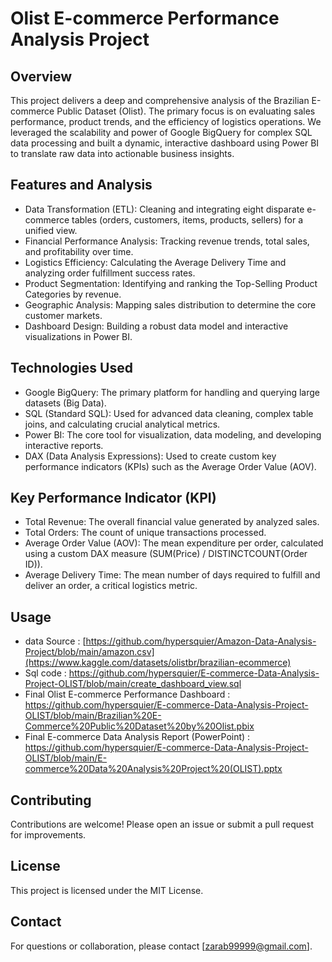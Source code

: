 # Olist E-commerce Performance Analysis Project

## Overview
This project delivers a deep and comprehensive analysis of the Brazilian E-commerce Public Dataset (Olist). The primary focus is on evaluating sales performance, product trends, and the efficiency of logistics operations. We leveraged the scalability and power of Google BigQuery for complex SQL data processing and built a dynamic, interactive dashboard using Power BI to translate raw data into actionable business insights.
## Features and Analysis
- Data Transformation (ETL): Cleaning and integrating eight disparate e-commerce tables (orders, customers, items, products, sellers) for a unified view.
- Financial Performance Analysis: Tracking revenue trends, total sales, and profitability over time.
- Logistics Efficiency: Calculating the Average Delivery Time and analyzing order fulfillment success rates.
- Product Segmentation: Identifying and ranking the Top-Selling Product Categories by revenue.
- Geographic Analysis: Mapping sales distribution to determine the core customer markets.
- Dashboard Design: Building a robust data model and interactive visualizations in Power BI.

## Technologies Used
- Google BigQuery: The primary platform for handling and querying large datasets (Big Data).
- SQL (Standard SQL): Used for advanced data cleaning, complex table joins, and calculating crucial analytical metrics.
- Power BI: The core tool for visualization, data modeling, and developing interactive reports.
- DAX (Data Analysis Expressions): Used to create custom key performance indicators (KPIs) such as the Average Order Value (AOV).

## Key Performance Indicator (KPI)
- Total Revenue: The overall financial value generated by analyzed sales.
- Total Orders: The count of unique transactions processed.
- Average Order Value (AOV): The mean expenditure per order, calculated using a custom DAX measure (SUM(Price) / DISTINCTCOUNT(Order ID)).
- Average Delivery Time: The mean number of days required to fulfill and deliver an order, a critical logistics metric.
## Usage
- data Source : [https://github.com/hypersquier/Amazon-Data-Analysis-Project/blob/main/amazon.csv](https://www.kaggle.com/datasets/olistbr/brazilian-ecommerce)
- Sql code : https://github.com/hypersquier/E-commerce-Data-Analysis-Project-OLIST/blob/main/create_dashboard_view.sql
- Final Olist E-commerce Performance Dashboard : https://github.com/hypersquier/E-commerce-Data-Analysis-Project-OLIST/blob/main/Brazilian%20E-Commerce%20Public%20Dataset%20by%20Olist.pbix
- Final E-commerce Data Analysis Report (PowerPoint) : https://github.com/hypersquier/E-commerce-Data-Analysis-Project-OLIST/blob/main/E-commerce%20Data%20Analysis%20Project%20(OLIST).pptx

## Contributing
Contributions are welcome! Please open an issue or submit a pull request for improvements.

## License
This project is licensed under the MIT License.

## Contact
For questions or collaboration, please contact [zarab99999@gmail.com].
